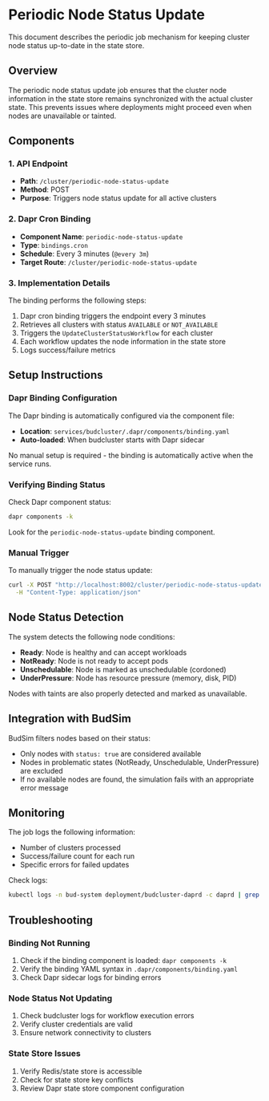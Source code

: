 # Periodic Node Status Update

This document describes the periodic job mechanism for keeping cluster node status up-to-date in the state store.

## Overview

The periodic node status update job ensures that the cluster node information in the state store remains synchronized with the actual cluster state. This prevents issues where deployments might proceed even when nodes are unavailable or tainted.

## Components

### 1. API Endpoint
- **Path**: `/cluster/periodic-node-status-update`
- **Method**: POST
- **Purpose**: Triggers node status update for all active clusters

### 2. Dapr Cron Binding
- **Component Name**: `periodic-node-status-update`
- **Type**: `bindings.cron`
- **Schedule**: Every 3 minutes (`@every 3m`)
- **Target Route**: `/cluster/periodic-node-status-update`

### 3. Implementation Details

The binding performs the following steps:
1. Dapr cron binding triggers the endpoint every 3 minutes
2. Retrieves all clusters with status `AVAILABLE` or `NOT_AVAILABLE`
3. Triggers the `UpdateClusterStatusWorkflow` for each cluster
4. Each workflow updates the node information in the state store
5. Logs success/failure metrics

## Setup Instructions

### Dapr Binding Configuration

The Dapr binding is automatically configured via the component file:
- **Location**: `services/budcluster/.dapr/components/binding.yaml`
- **Auto-loaded**: When budcluster starts with Dapr sidecar

No manual setup is required - the binding is automatically active when the service runs.

### Verifying Binding Status

Check Dapr component status:

```bash
dapr components -k
```

Look for the `periodic-node-status-update` binding component.

### Manual Trigger

To manually trigger the node status update:

```bash
curl -X POST "http://localhost:8002/cluster/periodic-node-status-update" \
  -H "Content-Type: application/json"
```

## Node Status Detection

The system detects the following node conditions:
- **Ready**: Node is healthy and can accept workloads
- **NotReady**: Node is not ready to accept pods
- **Unschedulable**: Node is marked as unschedulable (cordoned)
- **UnderPressure**: Node has resource pressure (memory, disk, PID)

Nodes with taints are also properly detected and marked as unavailable.

## Integration with BudSim

BudSim filters nodes based on their status:
- Only nodes with `status: true` are considered available
- Nodes in problematic states (NotReady, Unschedulable, UnderPressure) are excluded
- If no available nodes are found, the simulation fails with an appropriate error message

## Monitoring

The job logs the following information:
- Number of clusters processed
- Success/failure count for each run
- Specific errors for failed updates

Check logs:
```bash
kubectl logs -n bud-system deployment/budcluster-daprd -c daprd | grep "periodic-node-status"
```

## Troubleshooting

### Binding Not Running
1. Check if the binding component is loaded: `dapr components -k`
2. Verify the binding YAML syntax in `.dapr/components/binding.yaml`
3. Check Dapr sidecar logs for binding errors

### Node Status Not Updating
1. Check budcluster logs for workflow execution errors
2. Verify cluster credentials are valid
3. Ensure network connectivity to clusters

### State Store Issues
1. Verify Redis/state store is accessible
2. Check for state store key conflicts
3. Review Dapr state store component configuration
